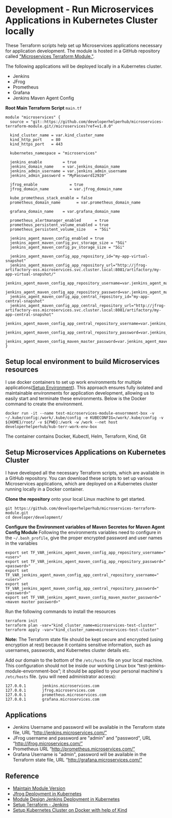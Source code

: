 # Development - Run Microservices Applications in Kubernetes Cluster locally
These Terraform scripts help set up Microservices applications necessary for application development. The module is hosted in a GitHub repository called ["Microservices Terraform Module."](https://github.com/developerhelperhub/microservices-terraform-module).

The following applications will be deployed locally in a Kubernetes cluster.
* Jenkins
* JFrog
* Prometheus
* Grafana
* Jenkins Maven Agent Config

**Root Main Terraform Script** `main.tf`
```shell
module "microservices" {
  source = "git::https://github.com/developerhelperhub/microservices-terraform-module.git//microservices?ref=v1.0.0"

  kind_cluster_name = var.kind_cluster_name
  kind_http_port    = 80
  kind_https_port   = 443

  kubernetes_namespace = "microservices"

  jenkins_enable         = true
  jenkins_domain_name    = var.jenkins_domain_name
  jenkins_admin_username = var.jenkins_admin_username
  jenkins_admin_password = "MyPassword12920"

  jfrog_enable              = true
  jfrog_domain_name         = var.jfrog_domain_name

  kube_prometheus_stack_enable = false
  prometheus_domain_name       = var.prometheus_domain_name

  grafana_domain_name    = var.grafana_domain_name

  prometheus_alertmanager_enabled      = true
  prometheus_persistent_volume_enabled = true
  prometheus_persistent_volume_size    = "5Gi"

  jenkins_agent_maven_config_enabled = true
  jenkins_agent_maven_config_pvc_storage_size = "5Gi"
  jenkins_agent_maven_config_pv_storage_size = "5Gi"

  jenkins_agent_maven_config_app_repository_id="my-app-virtual-snapshot"
  jenkins_agent_maven_config_app_repository_url="http://jfrog-artifactory-oss.microservices.svc.cluster.local:8081/artifactory/my-app-virtual-snapshot/"
  jenkins_agent_maven_config_app_repository_username=var.jenkins_agent_maven_config_app_repository_username
  jenkins_agent_maven_config_app_repository_password=var.jenkins_agent_maven_config_app_repository_password
  jenkins_agent_maven_config_app_central_repository_id="my-app-central-snapshot"
  jenkins_agent_maven_config_app_central_repository_url="http://jfrog-artifactory-oss.microservices.svc.cluster.local:8081/artifactory/my-app-central-snapshot"
  jenkins_agent_maven_config_app_central_repository_username=var.jenkins_agent_maven_config_app_central_repository_username
  jenkins_agent_maven_config_app_central_repository_password=var.jenkins_agent_maven_config_app_central_repository_password
  jenkins_agent_maven_config_maven_master_password=var.jenkins_agent_maven_config_maven_master_password
}
```

## Setup local environment to build Microservices resources
I use docker containers to set up work environments for multiple applications([Setup Environment](https://dev.to/binoy_59380e698d318/setup-linux-box-on-local-with-docker-container-3k8)). This approach ensures fully isolated and maintainable environments for application development, allowing us to easily start and terminate these environments. Below is the Docker command to create the environment.
```shell
docker run -it --name test-microservices-module-envornment-box -v ~/.kube/config:/work/.kube/config -e KUBECONFIG=/work/.kube/config -v ${HOME}/root/ -v ${PWD}:/work -w /work --net host developerhelperhub/kub-terr-work-env-box
```
The container contains Docker, Kubectl, Helm, Terraform, Kind, Git

## Setup Microservices Applications on Kubernetes Cluster 
I have developed all the necessary Terraform scripts, which are available in a GitHub repository. You can download these scripts to set up various Microservices applications, which are deployed on a Kubernetes cluster running locally in a Docker container.

**Clone the repository** onto your local Linux machine to get started.
```shell
git https://github.com/developerhelperhub/microservices-terraform-module.git
cd developer/development/
```

**Configure the Environment variables of Maven Secretes for Maven Agent Config Module**
Following the environments variables need to configure in the `~/.bash_profile`, give the proper encrypted password and user names in the variables
```shell
export set TF_VAR_jenkins_agent_maven_config_app_repository_username="<user>"
export set TF_VAR_jenkins_agent_maven_config_app_repository_password="<password>"
export set TF_VAR_jenkins_agent_maven_config_app_central_repository_username="<user>"
export set TF_VAR_jenkins_agent_maven_config_app_central_repository_password="<password>"
export set TF_VAR_jenkins_agent_maven_config_maven_master_password="<maven master password>"
```

Run the following commands to install the resources
```shell
terraform init
terraform plan -var="kind_cluster_name=microservices-test-cluster"
terraform apply -var="kind_cluster_name=microservices-test-cluster"
```

**Note:** The Terraform state file should be kept secure and encrypted (using encryption at rest) because it contains sensitive information, such as usernames, passwords, and Kubernetes cluster details etc.

Add our domain to the bottom of the `/etc/hosts` file on your local machine. This configuration should not be inside our working Linux box “test-jenkins-module-envornment-box”; it should be applied to your personal machine's `/etc/hosts` file. 
(you will need administrator access):
```shell
127.0.0.1       jenkins.microservices.com
127.0.0.1       jfrog.microservices.com
127.0.0.1       prometheus.microservices.com
127.0.0.1       grafana.microservices.com
```
## Applications 
* Jenkins Username and password will be available in the Terraform state file, URL “http://jenkins.microservices.com/”
* JFrog username and password are "admin" and "password", URL “http://jfrog.microservices.com/”
* Prometheus URL “http://prometheus.microservices.com/”
* Grafana Username is "admin", password will be available in the Terraform state file, URL “http://grafana.microservices.com/”


## Reference
* [Maintain Module Version](https://github.com/developerhelperhub/kuberentes-help/tree/main/terraform/sections/00004)
* [Jfrog Deployment in Kubernetes](https://github.com/developerhelperhub/kuberentes-help/tree/main/terraform/sections/00005)
* [Module Design Jenkins Deployment in Kubernetes](https://github.com/developerhelperhub/kuberentes-help/tree/main/terraform/sections/00003)
* [Setup Terraform - Jenkins](https://github.com/developerhelperhub/kuberentes-help/tree/main/terraform/sections/00002)
* [Setup Kubernetes Cluster on Docker with help of Kind](https://github.com/developerhelperhub/kuberentes-help/tree/main/terraform/sections/00001)